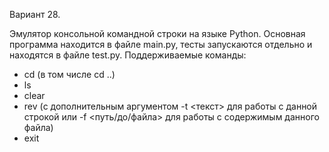 Вариант 28.

Эмулятор консольной командной строки на языке Python.
Основная программа находится в файле main.py, тесты запускаются отдельно и находятся в файле test.py.
Поддерживаемые команды:
- cd (в том числе cd ..)
- ls
- clear
- rev (с дополнительным аргументом -t <текст> для работы с данной строкой или -f <путь/до/файла> для работы с содержимым данного файла)
- exit


